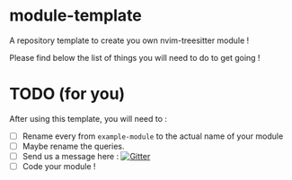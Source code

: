 # module-template
A repository template to create you own nvim-treesitter module !

Please find below the list of things you will need to do to get going !

# TODO (for you)
After using this template, you will need to :
 - [ ] Rename every from `example-module` to the actual name of your module
 - [ ] Maybe rename the queries.
 - [ ] Send us a message here : [![Gitter](https://badges.gitter.im/nvim-treesitter/community.svg)](https://gitter.im/nvim-treesitter/community?utm_source=badge&utm_medium=badge&utm_campaign=pr-badge)
 - [ ] Code your module !
